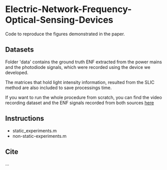 # Electric-Network-Frequency-Optical-Sensing-Devices

Code to reproduce the figures demonstrated in the paper.

## Datasets

Folder 'data' contains the ground truth ENF extracted from the power mains and the photodiode signals, which were recorded using the device we developed.

The matrices that hold light intensity information, resulted from the SLIC method are also included to save processings time.

If you want to run the whole procedure from scratch, you can find the video recording dataset and the ENF signals recorded from both sources [here](https://drive.google.com/drive/folders/1IZZkme26GjhMcxOXbCw56So8LDQyTnLX?usp=sharing)

## Instructions
- static_experiments.m
- non-static-experiments.m

## Cite
...
